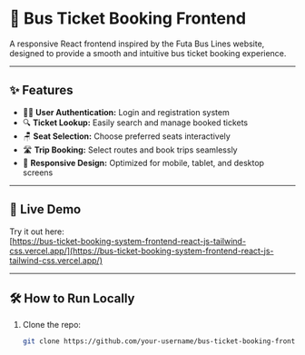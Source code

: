 # 🚌 Bus Ticket Booking Frontend

A responsive React frontend inspired by the Futa Bus Lines website, designed to provide a smooth and intuitive bus ticket booking experience.

---

## ✨ Features

- 🧑‍💻 **User Authentication:** Login and registration system  
- 🔍 **Ticket Lookup:** Easily search and manage booked tickets  
- 🪑 **Seat Selection:** Choose preferred seats interactively  
- 🛣️ **Trip Booking:** Select routes and book trips seamlessly  
- 📱 **Responsive Design:** Optimized for mobile, tablet, and desktop screens  

---

## 🚀 Live Demo

Try it out here:  
[https://bus-ticket-booking-system-frontend-react-js-tailwind-css.vercel.app/](https://bus-ticket-booking-system-frontend-react-js-tailwind-css.vercel.app/)

---

## 🛠️ How to Run Locally

1. Clone the repo:  
   ```bash
   git clone https://github.com/your-username/bus-ticket-booking-frontend.git
